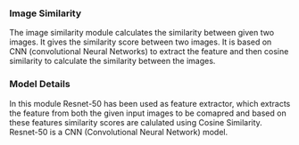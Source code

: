 ### Image Similarity
The image similarity module calculates the similarity between given two images. It gives the similarity score between two images. It is based on CNN (convolutional Neural Networks) to extract the feature and then cosine similarity to calculate the similarity between the images.

### Model Details
In this module Resnet-50 has been used as feature extractor, which extracts the feature from both the given input images to be comapred and based on these features similarity scores are calulated using Cosine Similarity.
Resnet-50 is a CNN (Convolutional Neural Network) model.  

